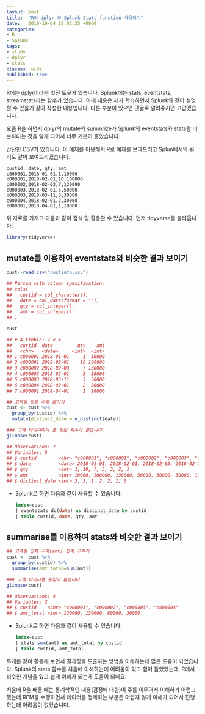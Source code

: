```yaml
---
layout: post
title:  "R의 dplyr 과 Splunk Stats function 사용하기"
date:   2018-10-04 10:02:35 +0900
categories: 
- R
- Splunk
tags:
- study
- dplyr
- stats
classes: wide
published: true
---
```




R에는 dplyr이라는 멋진 도구가 있습니다. Splunk에는 stats, eventstats, streamstats라는 함수가 있습니다. 아래 내용은 제가 학습하면서 Splunk와 같이 설명 할 수 있을거 같아 작성한 내용입니다. 다른 부분이 있으면 댓글로 알려주시면 고맙겠습니다.





요즘 R을 하면서 dplyr의 mutate와 summrize가 Splunk의 eventstats와 stats랑 비슷하다는 것을 알게 되어서 너무 기분이 좋았습니다.

간단한 CSV가 있습니다. 이 예제를 이용해서 R로 예제를 보여드리고 Splun에서의 쿼리도 같이 보여드리겠습니다.

```
custid, date, qty, amt
c000001,2018-01-01,1,10000
c000001,2018-02-01,10,100000
c000002,2018-02-03,7,130000
c000003,2018-02-01,5,50000
c000003,2018-03-11,3,30000
c000004,2018-02-01,2,30000
c000001,2018-04-01,1,10000
```



위 자료를 가지고 다음과 같이 검색 및 활용할 수 있습니다. 먼저 tidyverse를 불러옵니다.

```R
library(tidyverse)
```



## mutate를 이용하여 eventstats와 비슷한 결과 보이기

```R
cust<-read_csv("custinfo.csv")

## Parsed with column specification:
## cols(
##   custid = col_character(),
##   date = col_date(format = ""),
##   qty = col_integer(),
##   amt = col_integer()
## )

cust

## # A tibble: 7 x 4
##   custid  date         qty    amt
##   <chr>   <date>     <int>  <int>
## 1 c000001 2018-01-01     1  10000
## 2 c000001 2018-02-01    10 100000
## 3 c000002 2018-02-03     7 130000
## 4 c000003 2018-02-01     5  50000
## 5 c000003 2018-03-11     3  30000
## 6 c000004 2018-02-01     2  30000
## 7 c000001 2018-04-01     1  10000

## 고객별 방문 수를 붙이기
cust <- cust %>%
  group_by(custid) %>%
  mutate(distinct_date = n_distinct(date))

### 고객 아이디마다 총 방문 회수가 붙습니다. 
glimpse(cust)

## Observations: 7
## Variables: 5
## $ custid        <chr> "c000001", "c000001", "c000002", "c000003", "c00...
## $ date          <date> 2018-01-01, 2018-02-01, 2018-02-03, 2018-02-01,...
## $ qty           <int> 1, 10, 7, 5, 3, 2, 1
## $ amt           <int> 10000, 100000, 130000, 50000, 30000, 30000, 10000
## $ distinct_date <int> 3, 3, 1, 2, 2, 1, 3
```



- Splunk로 하면 다음과 같이 사용할 수 있습니다.

    ```sql
    index=cust
    | eventstats dc(date) as distinct_date by custid
    | table custid, date, qty, amt
    ```



## summarise를 이용하여 stats와 비슷한 결과 보이기

```R
## 고객별 전체 구매(amt) 합계 구하기
cust <- cust %>%
  group_by(custid) %>%
  summarise(amt_total=sum(amt))

### 고객 아이디별 총합이 붙습니다.
glimpse(cust)

## Observations: 4
## Variables: 2
## $ custid    <chr> "c000001", "c000002", "c000003", "c000004"
## $ amt_total <int> 120000, 130000, 80000, 30000
```


- Splunk로 하면 다음과 같이 사용할 수 있습니다.

  ```sql
  index=cust
  | stats sum(amt) as amt_total by custid
  | table custid, amt_total
  ```



두개를 같이 활용해 보면서 결과값을 도출하는 방법을 이해하는데 많은 도움이 되었습니다. Splunk의 stats 함수를 처음에 이해하는데 어려움이 있고 힘이 들었었는데, R에서 비슷한 개념을 있고 쉽게 이해가 되는게 도움이 되네요.

처음에 R을 배울 때는 통계학적인 내용(검정에 대한)이 주를 이루어서 이해하기 어렵고 했는데 RFM을 수행하면서 데이터를 정제하는 부분은 어렵지 않게 이해가 되어서 진행하는데 어려움이 없었습니다. 